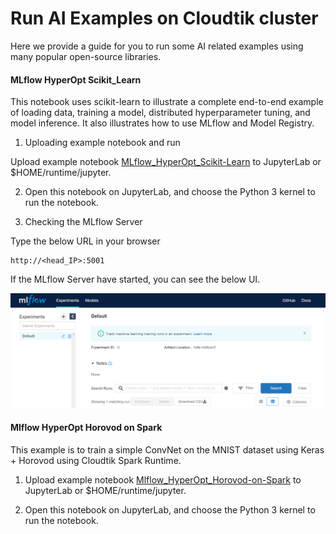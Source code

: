 # Run AI Examples on Cloudtik cluster


Here we provide a guide for you to run some AI related examples using many popular open-source libraries. 


#### MLflow HyperOpt Scikit_Learn

This notebook uses scikit-learn to illustrate a complete end-to-end example of loading data, training a model, distributed hyperparameter tuning, and model inference. It also illustrates how to use MLflow and Model Registry.

1. Uploading example notebook and run
 
Upload example notebook [MLflow_HyperOpt_Scikit-Learn](notebooks/mlflow_hyperopt_scikit_learn.ipynb) to JupyterLab or $HOME/runtime/jupyter.

2. Open this notebook on JupyterLab, and choose the Python 3 kernel to run the notebook.

3. Checking the MLflow Server

Type the below URL in your browser
```
http://<head_IP>:5001
```
If the MLflow Server have started, you can see the below UI.

![MLflowUI](./images/MLflowUI.png)



#### Mlflow HyperOpt Horovod on Spark

This example is to train a simple ConvNet on the MNIST dataset using Keras + Horovod using Cloudtik Spark Runtime.
 
1. Upload example notebook [Mlflow_HyperOpt_Horovod-on-Spark](notebooks/mlflow_hyperopt_horovod_on_spark.ipynb) to JupyterLab or $HOME/runtime/jupyter.

2. Open this notebook on JupyterLab, and choose the Python 3 kernel to run the notebook.